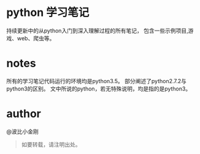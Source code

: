# python 学习笔记

持续更新中的从python入门到深入理解过程的所有笔记，
包含一些示例项目,游戏、web、爬虫等。

# notes
所有的学习笔记代码运行的环境均是python3.5。
部分阐述了python2.7.2与python3的区别。
文中所说的python，若无特殊说明，均是指的是python3。

# author
@波比小金刚


> 如要转载，请注明出处。